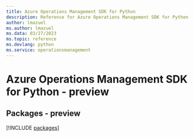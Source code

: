 ```yaml
---
title: Azure Operations Management SDK for Python
description: Reference for Azure Operations Management SDK for Python
author: lmazuel
ms.author: lmazuel
ms.data: 03/27/2023
ms.topic: reference
ms.devlang: python
ms.service: operationsmanagement
---
```

# Azure Operations Management SDK for Python - preview
## Packages - preview
[!INCLUDE [packages](operations-management-index.md)]
